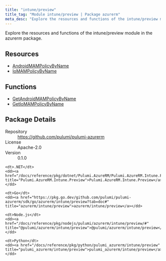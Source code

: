 ```yaml
---
title: "intune/preview"
title_tag: "Module intune/preview | Package azurerm"
meta_desc: "Explore the resources and functions of the intune/preview module in the azurerm package."
---
```


<!-- WARNING: this file was generated by Pulumi Docs Generator. -->
<!-- Do not edit by hand unless you're certain you know what you are doing! -->

Explore the resources and functions of the intune/preview module in the azurerm package.

<h2 id="resources">Resources</h2>
<ul class="api">
    <li><a href="androidmampolicybyname" title="AndroidMAMPolicyByName"><span class="symbol resource"></span>AndroidMAMPolicyByName</a></li>
    <li><a href="iomampolicybyname" title="IoMAMPolicyByName"><span class="symbol resource"></span>IoMAMPolicyByName</a></li>
</ul>

<h2 id="functions">Functions</h2>
<ul class="api">
    <li><a href="getandroidmampolicybyname" title="GetAndroidMAMPolicyByName"><span class="symbol function"></span>GetAndroidMAMPolicyByName</a></li>
    <li><a href="getiomampolicybyname" title="GetIoMAMPolicyByName"><span class="symbol function"></span>GetIoMAMPolicyByName</a></li>
</ul>

<h2 id="package-details">Package Details</h2>
<dl class="package-details">
	<dt>Repository</dt>
	<dd><a href="https://github.com/pulumi/pulumi-azurerm">https://github.com/pulumi/pulumi-azurerm</a></dd>
	<dt>License</dt>
	<dd>Apache-2.0</dd>
	<dt>Version</dt>
	<dd>0.1.0</dd>
</dl>



<dl class="tabular">

    <dt>.NET</dt>
    <dd><a href="/docs/reference/pkg/dotnet/Pulumi.AzureRM/Pulumi.AzureRM.Intune.Preview.html" title="Pulumi.AzureRM.Intune.Preview">Pulumi.AzureRM.Intune.Preview</a></dd>

    <dt>Go</dt>
    <dd><a href="https://pkg.go.dev/github.com/pulumi/pulumi-azurerm/sdk/go/azurerm/intune/preview?tab=doc#" title="azurerm/intune/preview">azurerm/intune/preview</a></dd>

    <dt>Node.js</dt>
    <dd><a href="/docs/reference/pkg/nodejs/pulumi/azurerm/intune/preview/#" title="@pulumi/azurerm/intune/preview">@pulumi/azurerm/intune/preview</a></dd>

    <dt>Python</dt>
    <dd><a href="/docs/reference/pkg/python/pulumi_azurerm/intune/preview" title="pulumi_azurerm/intune/preview">pulumi_azurerm/intune/preview</a></dd>

</dl>

